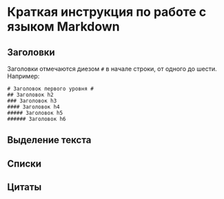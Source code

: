 # Краткая инструкция по работе с языком Markdown

## Заголовки

Заголовки отмечаются диезом `#` в начале строки, от
одного до шести. Например:

```
# Заголовок первого уровня #
## Заголовок h2
### Заголовок h3
#### Заголовок h4
##### Заголовок h5
###### Заголовок h6
```

## Выделение текста

## Списки 

## Цитаты